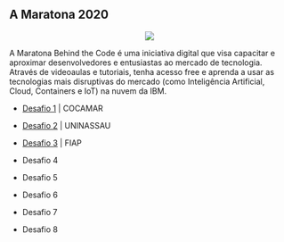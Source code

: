 ## A Maratona 2020

<p align="center">
<img src="https://img.shields.io/static/v1?label=Status&message=Em_andamento&color=purple&style=for-the-badge"/>
</p>

A Maratona Behind the Code é uma iniciativa digital que visa capacitar e aproximar desenvolvedores e entusiastas ao mercado de tecnologia. Através de videoaulas e tutoriais, tenha acesso free e aprenda a usar as tecnologias mais disruptivas do mercado (como Inteligência Artificial, Cloud, Containers e IoT) na nuvem da IBM.

- [Desafio 1](https://github.com/elladarte/Maratona_Behind_the_Code_2020/tree/master/Desafio%201) | COCAMAR

- [Desafio 2](https://github.com/elladarte/Maratona_Behind_the_Code_2020/tree/master/Desafio%202) | UNINASSAU

- [Desafio 3](https://github.com/elladarte/Maratona_Behind_the_Code_2020/tree/master/Desafio%203) | FIAP

- Desafio 4

- Desafio 5

- Desafio 6

- Desafio 7

- Desafio 8
